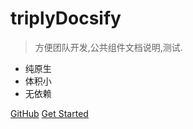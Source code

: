 

# triplyDocsify

> 方便团队开发,公共组件文档说明,测试.

* 纯原生
* 体积小
* 无依赖

[GitHub](https://zkgit.github.io/triply_docsify)
[Get Started](#quick-start)